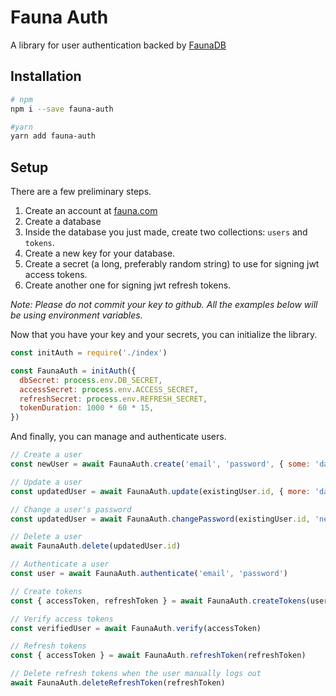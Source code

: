 # Fauna Auth

A library for user authentication backed by [FaunaDB](https://fauna.com/)

## Installation

```sh
# npm
npm i --save fauna-auth

#yarn
yarn add fauna-auth
```

## Setup

There are a few preliminary steps.

1. Create an account at [fauna.com](https://fauna.com)
2. Create a database
3. Inside the database you just made, create two collections: `users` and `tokens`.
4. Create a new key for your database.
5. Create a secret (a long, preferably random string) to use for signing jwt access tokens.
6. Create another one for signing jwt refresh tokens.

_Note: Please do not commit your key to github. All the examples below will be using environment variables._

Now that you have your key and your secrets, you can initialize the library.

```js
const initAuth = require('./index')

const FaunaAuth = initAuth({
  dbSecret: process.env.DB_SECRET,
  accessSecret: process.env.ACCESS_SECRET,
  refreshSecret: process.env.REFRESH_SECRET,
  tokenDuration: 1000 * 60 * 15,
})
```

And finally, you can manage and authenticate users.

```js
// Create a user
const newUser = await FaunaAuth.create('email', 'password', { some: 'data' })

// Update a user
const updatedUser = await FaunaAuth.update(existingUser.id, { more: 'data' })

// Change a user's password
const updatedUser = await FaunaAuth.changePassword(existingUser.id, 'newPassword')

// Delete a user
await FaunaAuth.delete(updatedUser.id)

// Authenticate a user
const user = await FaunaAuth.authenticate('email', 'password')

// Create tokens
const { accessToken, refreshToken } = await FaunaAuth.createTokens(user)

// Verify access tokens
const verifiedUser = await FaunaAuth.verify(accessToken)

// Refresh tokens
const { accessToken } = await FaunaAuth.refreshToken(refreshToken)

// Delete refresh tokens when the user manually logs out
await FaunaAuth.deleteRefreshToken(refreshToken)
```
